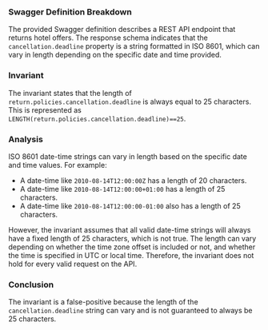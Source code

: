 ### Swagger Definition Breakdown
The provided Swagger definition describes a REST API endpoint that returns hotel offers. The response schema indicates that the `cancellation.deadline` property is a string formatted in ISO 8601, which can vary in length depending on the specific date and time provided. 

### Invariant
The invariant states that the length of `return.policies.cancellation.deadline` is always equal to 25 characters. This is represented as `LENGTH(return.policies.cancellation.deadline)==25`. 

### Analysis
ISO 8601 date-time strings can vary in length based on the specific date and time values. For example:
- A date-time like `2010-08-14T12:00:00Z` has a length of 20 characters.
- A date-time like `2010-08-14T12:00:00+01:00` has a length of 25 characters.
- A date-time like `2010-08-14T12:00:00-01:00` also has a length of 25 characters.

However, the invariant assumes that all valid date-time strings will always have a fixed length of 25 characters, which is not true. The length can vary depending on whether the time zone offset is included or not, and whether the time is specified in UTC or local time. Therefore, the invariant does not hold for every valid request on the API.

### Conclusion
The invariant is a false-positive because the length of the `cancellation.deadline` string can vary and is not guaranteed to always be 25 characters.
